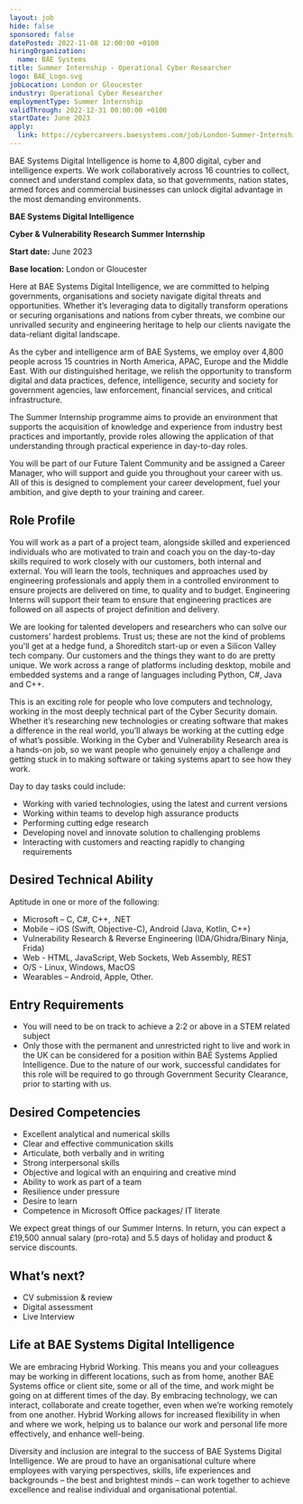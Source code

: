 ```yaml
---
layout: job
hide: false
sponsored: false
datePosted: 2022-11-08 12:00:00 +0100
hiringOrganization:
  name: BAE Systems
title: Summer Internship - Operational Cyber Researcher
logo: BAE_Logo.svg
jobLocation: London or Gloucester
industry: Operational Cyber Researcher
employmentType: Summer Internship 
validThrough: 2022-12-31 00:00:00 +0100
startDate: June 2023
apply:
  link: https://cybercareers.baesystems.com/job/London-Summer-Internship-Operational-Cyber-Researcher-June-2023/858467201/
---
```


BAE Systems Digital Intelligence is home to 4,800 digital, cyber and intelligence experts. We work collaboratively across 16 countries to collect, connect and understand complex data, so that governments, nation states, armed forces and commercial businesses can unlock digital advantage in the most demanding environments.

**BAE Systems Digital Intelligence**

**Cyber & Vulnerability Research Summer Internship**

**Start date:** June 2023

**Base location:** London or Gloucester

Here at BAE Systems Digital Intelligence, we are committed to helping governments, organisations and society navigate digital threats and opportunities. Whether it’s leveraging data to digitally transform operations or securing organisations and nations from cyber threats, we combine our unrivalled security and engineering heritage to help our clients navigate the data-reliant digital landscape. 

As the cyber and intelligence arm of BAE Systems, we employ over 4,800 people across 15 countries in North America, APAC, Europe and the Middle East. With our distinguished heritage, we relish the opportunity to transform digital and data practices, defence, intelligence, security and society for government agencies, law enforcement, financial services, and critical infrastructure.

The Summer Internship programme aims to provide an environment that supports the acquisition of knowledge and experience from industry best practices and importantly, provide roles allowing the application of that understanding through practical experience in day-to-day roles.

You will be part of our Future Talent Community and be assigned a Career Manager, who will support and guide you throughout your career with us. All of this is designed to complement your career development, fuel your ambition, and give depth to your training and career. 

## Role Profile
You will work as a part of a project team, alongside skilled and experienced individuals who are motivated to train and coach you on the day-to-day skills required to work closely with our customers, both internal and external. You will learn the tools, techniques and approaches used by engineering professionals and apply them in a controlled environment to ensure projects are delivered on time, to quality and to budget. Engineering Interns will support their team to ensure that engineering practices are followed on all aspects of project definition and delivery.

We are looking for talented developers and researchers who can solve our customers’ hardest problems. Trust us; these are not the kind of problems you'll get at a hedge fund, a Shoreditch start-up or even a Silicon Valley tech company. Our customers and the things they want to do are pretty unique. We work across a range of platforms including desktop, mobile and embedded systems and a range of languages including Python, C#, Java and C++.

This is an exciting role for people who love computers and technology, working in the most deeply technical part of the Cyber Security domain. Whether it’s researching new technologies or creating software that makes a difference in the real world, you’ll always be working at the cutting edge of what’s possible. Working in the Cyber and Vulnerability Research area is a hands-on job, so we want people who genuinely enjoy a challenge and getting stuck in to making software or taking systems apart to see how they work. 

Day to day tasks could include:
- Working with varied technologies, using the latest and current versions
- Working within teams to develop high assurance products
- Performing cutting edge research
- Developing novel and innovate solution to challenging problems
- Interacting with customers and reacting rapidly to changing requirements

## Desired Technical Ability
Aptitude in one or more of the following:
- Microsoft – C, C#, C++, .NET
- Mobile – iOS (Swift, Objective-C), Android (Java, Kotlin, C++)
- Vulnerability Research & Reverse Engineering (IDA/Ghidra/Binary Ninja, Frida)
- Web - HTML, JavaScript, Web Sockets, Web Assembly, REST
- O/S - Linux, Windows, MacOS
- Wearables – Android, Apple, Other.

## Entry Requirements
- You will need to be on track to achieve a 2:2 or above in a STEM related subject
- Only those with the permanent and unrestricted right to live and work in the UK can be considered for a position within BAE Systems Applied Intelligence. Due to the nature of our work, successful candidates for this role will be required to go through Government Security Clearance, prior to starting with us.

## Desired Competencies
- Excellent analytical and numerical skills
- Clear and effective communication skills
- Articulate, both verbally and in writing
- Strong interpersonal skills
- Objective and logical with an enquiring and creative mind
- Ability to work as part of a team
- Resilience under pressure
- Desire to learn
- Competence in Microsoft Office packages/ IT literate

We expect great things of our Summer Interns. In return, you can expect a £19,500 annual salary (pro-rota) and 5.5 days of holiday and product & service discounts.

## What’s next?
- CV submission & review
- Digital assessment
- Live Interview

## Life at BAE Systems Digital Intelligence
We are embracing Hybrid Working. This means you and your colleagues may be working in different locations, such as from home, another BAE Systems office or client site, some or all of the time, and work might be going on at different times of the day. By embracing technology, we can interact, collaborate and create together, even when we’re working remotely from one another. Hybrid Working allows for increased flexibility in when and where we work, helping us to balance our work and personal life more effectively, and enhance well-being.

Diversity and inclusion are integral to the success of BAE Systems Digital Intelligence. We are proud to have an organisational culture where employees with varying perspectives, skills, life experiences and backgrounds – the best and brightest minds – can work together to achieve excellence and realise individual and organisational potential. 